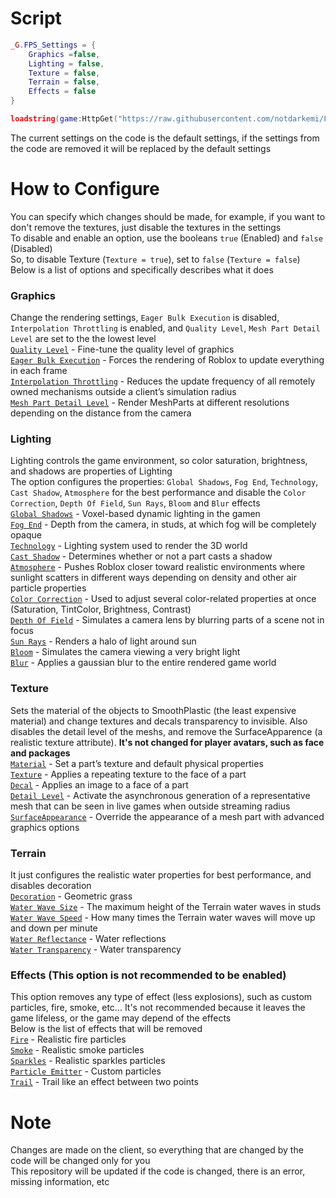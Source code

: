 # Script
```lua
_G.FPS_Settings = {
	Graphics =false,
	Lighting = false,
	Texture = false,
	Terrain = false,
	Effects = false
}

loadstring(game:HttpGet("https://raw.githubusercontent.com/notdarkemi/FPS-Booster/main/README.md", true))()
```
The current settings on the code is the default settings, if the settings from the code are removed it will be replaced by the default settings

# How to Configure
You can specify which changes should be made, for example, if you want to don't remove the textures, just disable the textures in the settings<br/>
To disable and enable an option, use the booleans `true` (Enabled) and `false` (Disabled)<br/>
So, to disable Texture (`Texture = true`), set to `false` (`Texture = false`)<br/>
Below is a list of options and specifically describes what it does

### Graphics
Change the rendering settings, `Eager Bulk Execution` is disabled, `Interpolation Throttling` is enabled, and `Quality Level`, `Mesh Part Detail Level` are set to the the lowest level<br/>
[`Quality Level`](https://roblox.fandom.com/wiki/Graphics_settings) - Fine-tune the quality level of graphics<br/>
[`Eager Bulk Execution`](https://developer.roblox.com/en-us/api-reference/property/RenderSettings/EagerBulkExecution) - Forces the rendering of Roblox to update everything in each frame<br/>
[`Interpolation Throttling`](https://devforum.roblox.com/t/new-optimization-feature-interpolation-throttling/796195) - Reduces the update frequency of all remotely owned mechanisms outside a client’s simulation radius<br/>
[`Mesh Part Detail Level`](https://devforum.roblox.com/t/levels-of-detail-for-mesh-parts/280769) - Render MeshParts at different resolutions depending on the distance from the camera

### Lighting
Lighting controls the game environment, so color saturation, brightness, and shadows are properties of Lighting<br/>
The option configures the properties: `Global Shadows`, `Fog End`, `Technology`, `Cast Shadow`, `Atmosphere` for the best performance and disable the `Color Correction`, `Depth Of Field`, `Sun Rays`, `Bloom` and `Blur` effects<br/>
[`Global Shadows`](https://developer.roblox.com/en-us/api-reference/property/Lighting/GlobalShadows) - Voxel-based dynamic lighting in the gamen<br/>
[`Fog End`](https://developer.roblox.com/en-us/api-reference/property/Lighting/FogEnd) - Depth from the camera, in studs, at which fog will be completely opaque<br/>
[`Technology`](https://developer.roblox.com/en-us/api-reference/property/Lighting/Technology) - Lighting system used to render the 3D world<br/>
[`Cast Shadow`](https://developer.roblox.com/en-us/api-reference/property/BasePart/CastShadow) - Determines whether or not a part casts a shadow<br/>
[`Atmosphere`](https://developer.roblox.com/en-us/api-reference/class/Atmosphere) - Pushes Roblox closer toward realistic environments where sunlight scatters in different ways depending on density and other air particle properties<br/>
[`Color Correction`](https://developer.roblox.com/en-us/api-reference/class/ColorCorrectionEffect) - Used to adjust several color-related properties at once (Saturation, TintColor, Brightness, Contrast)<br/>
[`Depth Of Field`](https://developer.roblox.com/en-us/api-reference/class/DepthOfFieldEffect) - Simulates a camera lens by blurring parts of a scene not in focus<br/>
[`Sun Rays`](https://developer.roblox.com/en-us/api-reference/class/SunRaysEffect) - Renders a halo of light around sun<br/>
[`Bloom`](https://developer.roblox.com/en-us/api-reference/class/BloomEffect) - Simulates the camera viewing a very bright light<br/>
[`Blur`](https://developer.roblox.com/en-us/api-reference/class/BlurEffect) - Applies a gaussian blur to the entire rendered game world

### Texture
Sets the material of the objects to SmoothPlastic (the least expensive material) and change textures and decals transparency to invisible. Also disables the detail level of the meshs, and remove the SurfaceApparence (a realistic texture attribute). **It's not changed for player avatars, such as face and packages**<br/>
[`Material`](https://developer.roblox.com/en-us/api-reference/property/BasePart/Material) - Set a part’s texture and default physical properties<br/>
[`Texture`](https://developer.roblox.com/en-us/api-reference/class/Texture) - Applies a repeating texture to the face of a part<br/>
[`Decal`](https://developer.roblox.com/en-us/api-reference/class/Decal) - Applies an image to a face of a part<br/>
[`Detail Level`](https://devforum.roblox.com/t/new-beta-feature-levelofdetail-property-for-models-enabled-globally/662464) - Activate the asynchronous generation of a representative mesh that can be seen in live games when outside streaming radius<br/>
[`SurfaceAppearance`](https://developer.roblox.com/en-us/api-reference/class/SurfaceAppearance) - Override the appearance of a mesh part with advanced graphics options

### Terrain
It just configures the realistic water properties for best performance, and disables decoration<br/>
[`Decoration`](https://developer.roblox.com/en-us/api-reference/property/Terrain/Decoration) - Geometric grass<br/>
[`Water Wave Size`](https://developer.roblox.com/en-us/api-reference/property/Terrain/WaterWaveSize) - The maximum height of the Terrain water waves in studs<br/>
[`Water Wave Speed`](https://developer.roblox.com/en-us/api-reference/property/Terrain/WaterWaveSpeed) - How many times the Terrain water waves will move up and down per minute<br/>
[`Water Reflectance`](https://developer.roblox.com/en-us/api-reference/property/Terrain/WaterReflectance) - Water reflections<br/>
[`Water Transparency`](https://developer.roblox.com/en-us/api-reference/property/Terrain/WaterTransparency) - Water transparency

### Effects (**This option is not recommended to be enabled**)
This option removes any type of effect (less explosions), such as custom particles, fire, smoke, etc... It's not recommended because it leaves the game lifeless, or the game may depend of the effects<br/>
Below is the list of effects that will be removed<br/>
[`Fire`](https://developer.roblox.com/en-us/api-reference/class/Fire) - Realistic fire particles<br/>
[`Smoke`](https://developer.roblox.com/en-us/api-reference/class/Smoke) - Realistic smoke particles<br/>
[`Sparkles`](https://developer.roblox.com/en-us/api-reference/class/Sparkles) - Realistic sparkles particles<br/>
[`Particle Emitter`](https://developer.roblox.com/en-us/api-reference/class/ParticleEmitter) - Custom particles<br/>
[`Trail`](https://developer.roblox.com/en-us/api-reference/class/Trail) - Trail like an effect between two points<br/>

# Note
Changes are made on the client, so everything that are changed by the code will be changed only for you<br/>
This repository will be updated if the code is changed, there is an error, missing information, etc
